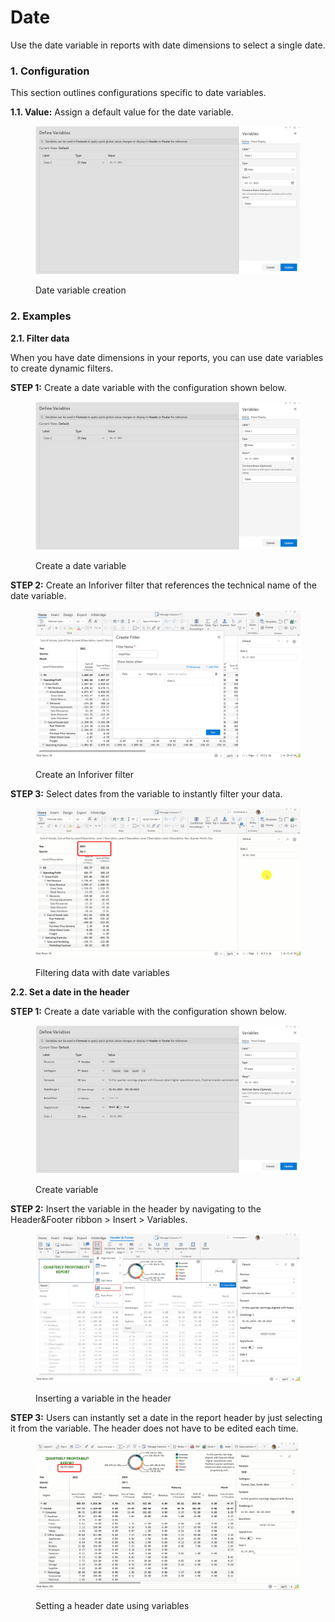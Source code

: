 # Date

Use the date variable in reports with date dimensions to select a single date.

### 1. Configuration <a href="#id-1.-configuration" id="id-1.-configuration"></a>

This section outlines configurations specific to date variables.

**1.1. Value:** Assign a default value for the date variable.

<figure><img src="../../../.gitbook/assets/image (2) (1) (1) (1) (1) (1) (3).png" alt=""><figcaption><p>Date variable creation</p></figcaption></figure>

### 2. Examples <a href="#id-2.-examples" id="id-2.-examples"></a>

**2.1. Filter data**

When you have date dimensions in your reports, you can use date variables to create dynamic filters.

**STEP 1:** Create a date variable with the configuration shown below.

<figure><img src="../../../.gitbook/assets/image (2) (1) (1) (1) (1) (1).png" alt=""><figcaption><p>Create a date variable</p></figcaption></figure>

**STEP 2:** Create an Inforiver filter that references the technical name of the date variable.

<figure><img src="../../../.gitbook/assets/image (1) (1) (1) (1) (1) (1) (1) (2).png" alt=""><figcaption><p>Create an Inforiver filter</p></figcaption></figure>

**STEP 3:** Select dates from the variable to instantly filter your data.

<figure><img src="../../../.gitbook/assets/Untitled Project (1).gif" alt=""><figcaption><p>Filtering data with date variables</p></figcaption></figure>

**2.2. Set a date in the header**

**STEP 1:** Create a date variable with the configuration shown below.

<figure><img src="../../../.gitbook/assets/image (1) (1) (1) (3) (1).png" alt=""><figcaption><p>Create variable</p></figcaption></figure>

**STEP 2:** Insert the variable in the header by navigating to the Header\&Footer ribbon > Insert > Variables.

<figure><img src="../../../.gitbook/assets/image (1) (1) (1) (3) (1) (1).png" alt=""><figcaption><p>Inserting a variable in the header</p></figcaption></figure>

**STEP 3:** Users can instantly set a date in the report header by just selecting it from the variable. The header does not have to be edited each time.

<figure><img src="../../../.gitbook/assets/Untitled Project.gif" alt=""><figcaption><p>Setting a header date using variables</p></figcaption></figure>
